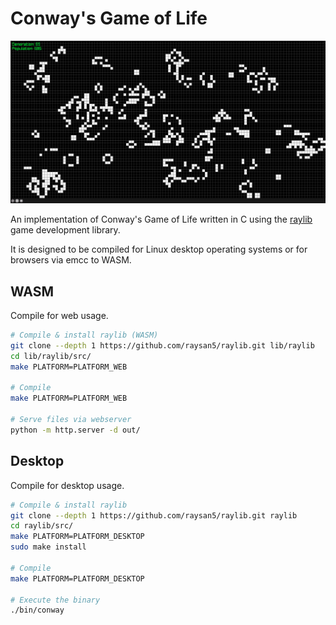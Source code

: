 # Conway's Game of Life

![Screenshot](screenshot.png "Screenshot")

An implementation of Conway's Game of Life written in C using the [raylib](https://github.com/raysan5/raylib/tree/master) game development library.

It is designed to be compiled for Linux desktop operating systems or for browsers via emcc to WASM.

## WASM
Compile for web usage.
```bash
# Compile & install raylib (WASM)
git clone --depth 1 https://github.com/raysan5/raylib.git lib/raylib
cd lib/raylib/src/
make PLATFORM=PLATFORM_WEB

# Compile
make PLATFORM=PLATFORM_WEB

# Serve files via webserver
python -m http.server -d out/
```

## Desktop
Compile for desktop usage.
```bash
# Compile & install raylib
git clone --depth 1 https://github.com/raysan5/raylib.git raylib
cd raylib/src/
make PLATFORM=PLATFORM_DESKTOP
sudo make install

# Compile
make PLATFORM=PLATFORM_DESKTOP

# Execute the binary
./bin/conway
```
